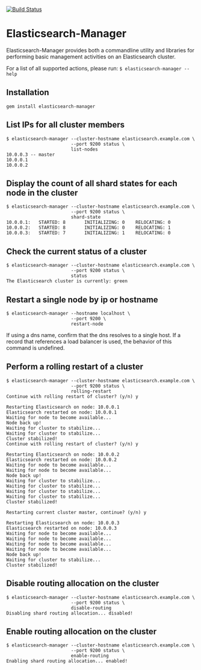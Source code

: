[![Build Status](https://travis-ci.org/boldfield/elasticsearch-manager.svg?branch=master)](https://travis-ci.org/boldfield/elasticsearch-manager)

# Elasticsearch-Manager

Elasticsearch-Manager provides both a commandline utility and libraries for performing
basic management activities on an Elasticsearch cluster.

For a list of all supported actions, please run: `$ elasticsearch-manager --help`

## Installation

```
gem install elasticsearch-manager
```

## List IPs for all cluster members
```
$ elasticsearch-manager --cluster-hostname elasticsearch.example.com \
                        --port 9200 status \
                        list-nodes
10.0.0.3 -- master
10.0.0.1
10.0.0.2
```

## Display the count of all shard states for each node in the cluster
```
$ elasticsearch-manager --cluster-hostname elasticsearch.example.com \
                        --port 9200 status \
                        shard-state
10.0.0.1:   STARTED: 8       INITIALIZING: 0    RELOCATING: 0
10.0.0.2:   STARTED: 8       INITIALIZING: 0    RELOCATING: 1
10.0.0.3:   STARTED: 7       INITIALIZING: 1    RELOCATING: 0
```

## Check the current status of a cluster

```
$ elasticsearch-manager --cluster-hostname elasticsearch.example.com \
                        --port 9200 status \
                        status
The Elasticsearch cluster is currently: green
```

## Restart a single node by ip or hostname
```
$ elasticsearch-manager --hostname localhost \
                        --port 9200 \
                        restart-node
```

If using a dns name, confirm that the dns resolves to a single host. If a record
that references a load balancer is used, the behavior of this command is
undefined.

## Perform a rolling restart of a cluster
```
$ elasticsearch-manager --cluster-hostname elasticsearch.example.com \
                        --port 9200 status \
                        rolling-restart
Continue with rolling restart of cluster? (y/n) y

Restarting Elasticsearch on node: 10.0.0.1
Elasticsearch restarted on node: 10.0.0.1
Waiting for node to become available...
Node back up!
Waiting for cluster to stabilize...
Waiting for cluster to stabilize...
Cluster stabilized!
Continue with rolling restart of cluster? (y/n) y

Restarting Elasticsearch on node: 10.0.0.2
Elasticsearch restarted on node: 10.0.0.2
Waiting for node to become available...
Waiting for node to become available...
Node back up!
Waiting for cluster to stabilize...
Waiting for cluster to stabilize...
Waiting for cluster to stabilize...
Waiting for cluster to stabilize...
Cluster stabilized!

Restarting current cluster master, continue? (y/n) y

Restarting Elasticsearch on node: 10.0.0.3
Elasticsearch restarted on node: 10.0.0.3
Waiting for node to become available...
Waiting for node to become available...
Waiting for node to become available...
Waiting for node to become available...
Node back up!
Waiting for cluster to stabilize...
Cluster stabilized!
```

## Disable routing allocation on the cluster
```
$ elasticsearch-manager --cluster-hostname elasticsearch.example.com \
                        --port 9200 status \
                        disable-routing
Disabling shard routing allocation... disabled!
```

## Enable routing allocation on the cluster
```
$ elasticsearch-manager --cluster-hostname elasticsearch.example.com \
                        --port 9200 status \
                        enable-routing
Enabling shard routing allocation... enabled!
```
